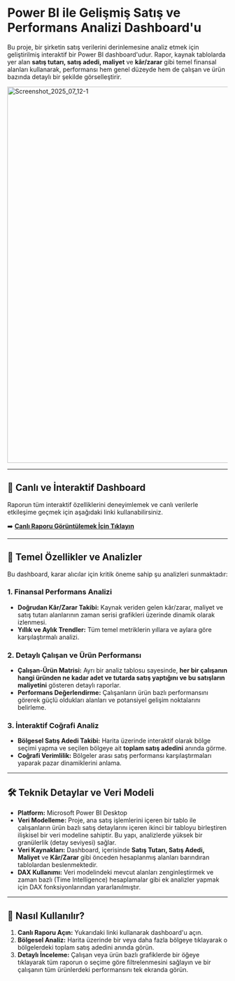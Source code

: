 # Power BI ile Gelişmiş Satış ve Performans Analizi Dashboard'u

Bu proje, bir şirketin satış verilerini derinlemesine analiz etmek için geliştirilmiş interaktif bir Power BI dashboard'udur. Rapor, kaynak tablolarda yer alan **satış tutarı, satış adedi, maliyet** ve **kâr/zarar** gibi temel finansal alanları kullanarak, performansı hem genel düzeyde hem de çalışan ve ürün bazında detaylı bir şekilde görselleştirir.

<img width="1527" height="861" alt="Screenshot_2025_07_12-1" src="https://github.com/user-attachments/assets/3cc444bd-8df9-4f06-97d6-1bc9b13dfac0"/>

---

## 🚀 Canlı ve İnteraktif Dashboard

Raporun tüm interaktif özelliklerini deneyimlemek ve canlı verilerle etkileşime geçmek için aşağıdaki linki kullanabilirsiniz.

➡️ **[Canlı Raporu Görüntülemek İçin Tıklayın](https://app.powerbi.com/view?r=eyJrIjoiYTRmNTE4NDktZDBjOS00M2U4LTljNzMtMmEzYzQ5MmRjYmQ2IiwidCI6IjgxYWMzZmNiLTBlMzQtNDJmNS1iZThlLTdiOGQyMjg2MGUxYiIsImMiOjl9)**

---

## 🎯 Temel Özellikler ve Analizler

Bu dashboard, karar alıcılar için kritik öneme sahip şu analizleri sunmaktadır:

### 1. Finansal Performans Analizi
- **Doğrudan Kâr/Zarar Takibi:** Kaynak veriden gelen kâr/zarar, maliyet ve satış tutarı alanlarının zaman serisi grafikleri üzerinde dinamik olarak izlenmesi.
- **Yıllık ve Aylık Trendler:** Tüm temel metriklerin yıllara ve aylara göre karşılaştırmalı analizi.

### 2. Detaylı Çalışan ve Ürün Performansı
- **Çalışan-Ürün Matrisi:** Ayrı bir analiz tablosu sayesinde, **her bir çalışanın hangi üründen ne kadar adet ve tutarda satış yaptığını ve bu satışların maliyetini** gösteren detaylı raporlar.
- **Performans Değerlendirme:** Çalışanların ürün bazlı performansını görerek güçlü oldukları alanları ve potansiyel gelişim noktalarını belirleme.

### 3. İnteraktif Coğrafi Analiz
- **Bölgesel Satış Adedi Takibi:** Harita üzerinde interaktif olarak bölge seçimi yapma ve seçilen bölgeye ait **toplam satış adedini** anında görme.
- **Coğrafi Verimlilik:** Bölgeler arası satış performansı karşılaştırmaları yaparak pazar dinamiklerini anlama.

---

## 🛠️ Teknik Detaylar ve Veri Modeli

- **Platform:** Microsoft Power BI Desktop
- **Veri Modelleme:** Proje, ana satış işlemlerini içeren bir tablo ile çalışanların ürün bazlı satış detaylarını içeren ikinci bir tabloyu birleştiren ilişkisel bir veri modeline sahiptir. Bu yapı, analizlerde yüksek bir granülerlik (detay seviyesi) sağlar.
- **Veri Kaynakları:** Dashboard, içerisinde **Satış Tutarı, Satış Adedi, Maliyet** ve **Kâr/Zarar** gibi önceden hesaplanmış alanları barındıran tablolardan beslenmektedir.
- **DAX Kullanımı:** Veri modelindeki mevcut alanları zenginleştirmek ve zaman bazlı (Time Intelligence) hesaplamalar gibi ek analizler yapmak için DAX fonksiyonlarından yararlanılmıştır.

---

## 📖 Nasıl Kullanılır?

1. **Canlı Raporu Açın:** Yukarıdaki linki kullanarak dashboard'u açın.
2. **Bölgesel Analiz:** Harita üzerinde bir veya daha fazla bölgeye tıklayarak o bölgelerdeki toplam satış adedini anında görün.
3. **Detaylı İnceleme:** Çalışan veya ürün bazlı grafiklerde bir öğeye tıklayarak tüm raporun o seçime göre filtrelenmesini sağlayın ve bir çalışanın tüm ürünlerdeki performansını tek ekranda görün.
